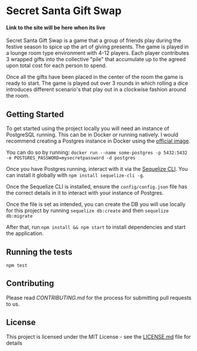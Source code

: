 # Secret Santa Gift Swap

#### Link to the site will be here when its live

Secret Santa Gift Swap is a game that a group of friends play during the festive season to spice up the art of giving presents. The game is played in a lounge room type environment with 4-12 players. Each player contributes 3 wrapped gifts into the collective "pile" that accumulate up to the agreed upon total cost for each person to spend.

Once all the gifts have been placed in the center of the room the game is ready to start. The game is played out over 3 rounds in which rolling a dice introduces different scenario's that play out in a clockwise fashion around the room.

## Getting Started

To get started using the project locally you will need an instance of PostgreSQL running. This can be in Docker or running natively. I would recommend creating a Postgres instance in Docker using the [official image](https://hub.docker.com/_/postgres/).

You can do so by running: `docker run --name some-postgres -p 5432:5432 -e POSTGRES_PASSWORD=mysecretpassword -d postgres`

Once you have Postgres running, interact with it via the [Sequelize CLI](https://www.npmjs.com/package/sequelize-cli). You can install it globally with `npm install sequelize-cli -g`.

Once the Sequelize CLI is installed, ensure the `config/config.json` file has the correct details in it to interact with your instance of Postgres.

Once the file is set as intended, you can create the DB you will use locally for this project by running `sequelize db:create` and then `sequelize db:migrate`

After that, run `npm install && npm start` to install dependencies and start the application.

## Running the tests

`npm test`

## Contributing

Please read *CONTRIBUTING.md* for the process for submitting pull requests to us.

## License

This project is licensed under the MIT License - see the [LICENSE.md](LICENSE.md) file for details
